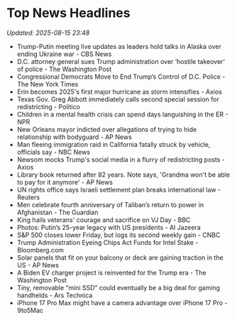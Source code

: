 # Top News Headlines

_Updated: 2025-08-15 23:48_

- Trump-Putin meeting live updates as leaders hold talks in Alaska over ending Ukraine war - CBS News
- D.C. attorney general sues Trump administration over ‘hostile takeover’ of police - The Washington Post
- Congressional Democrats Move to End Trump’s Control of D.C. Police - The New York Times
- Erin becomes 2025's first major hurricane as storm intensifies - Axios
- Texas Gov. Greg Abbott immediately calls second special session for redistricting - Politico
- Children in a mental health crisis can spend days languishing in the ER - NPR
- New Orleans mayor indicted over allegations of trying to hide relationship with bodyguard - AP News
- Man fleeing immigration raid in California fatally struck by vehicle, officials say - NBC News
- Newsom mocks Trump's social media in a flurry of redistricting posts - Axios
- Library book returned after 82 years. Note says, 'Grandma won't be able to pay for it anymore' - AP News
- UN rights office says Israeli settlement plan breaks international law - Reuters
- Men celebrate fourth anniversary of Taliban’s return to power in Afghanistan - The Guardian
- King hails veterans' courage and sacrifice on VJ Day - BBC
- Photos: Putin’s 25-year legacy with US presidents - Al Jazeera
- S&P 500 closes lower Friday, but logs its second weekly gain - CNBC
- Trump Administration Eyeing Chips Act Funds for Intel Stake - Bloomberg.com
- Solar panels that fit on your balcony or deck are gaining traction in the US - AP News
- A Biden EV charger project is reinvented for the Trump era - The Washington Post
- Tiny, removable “mini SSD” could eventually be a big deal for gaming handhelds - Ars Technica
- iPhone 17 Pro Max might have a camera advantage over iPhone 17 Pro - 9to5Mac